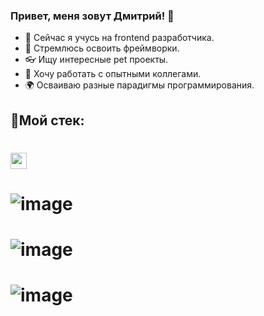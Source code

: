### Привет, меня зовут Дмитрий! 👋

- 🌱 Сейчас я учусь на frontend разработчика.
- 👯 Стремлюсь освоить фреймворки.
- 👓 Ищу интересные pet проекты.
- 🎁 Хочу работать с опытными коллегами.
- 🌍 Осваиваю разные парадигмы программирования.

## 🔨Мой стек:

# <img width="26px" src="https://user-images.githubusercontent.com/100683540/189111709-3be61a16-cd1e-41a1-a3f0-c24c0a37431b.png" />
# ![image](https://user-images.githubusercontent.com/100683540/189111757-79331ba4-e290-4fda-b79d-18169cc1c443.png)
# ![image](https://user-images.githubusercontent.com/100683540/189111807-d2fa3513-a6ef-4c7e-81ea-be5dd7031316.png)
# ![image](https://user-images.githubusercontent.com/100683540/189111911-fab33213-bf48-4f23-8c30-a4c65bb0a09e.png)
